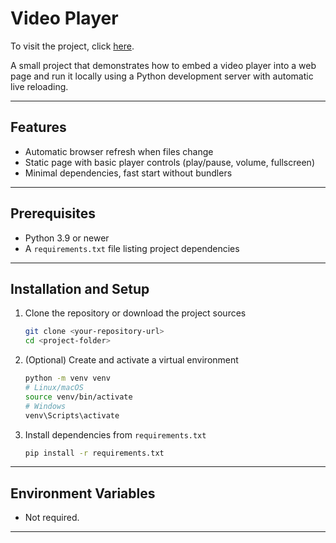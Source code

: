 # Video Player

To visit the project, click [here](https://grigory-zhovtun.github.io/video_player/).

A small project that demonstrates how to embed a video player into a web page and run it locally using a Python development server with automatic live reloading.

---

## Features

- Automatic browser refresh when files change  
- Static page with basic player controls (play/pause, volume, fullscreen)  
- Minimal dependencies, fast start without bundlers  

---

## Prerequisites

- Python 3.9 or newer  
- A `requirements.txt` file listing project dependencies  

---

## Installation and Setup

1. Clone the repository or download the project sources  
   ```bash
   git clone <your-repository-url>
   cd <project-folder>
   ```

2. (Optional) Create and activate a virtual environment  
   ```bash
   python -m venv venv
   # Linux/macOS
   source venv/bin/activate
   # Windows
   venv\Scripts\activate
   ```

3. Install dependencies from `requirements.txt`  
   ```bash
   pip install -r requirements.txt
   ```

---

## Environment Variables

- Not required.

---
